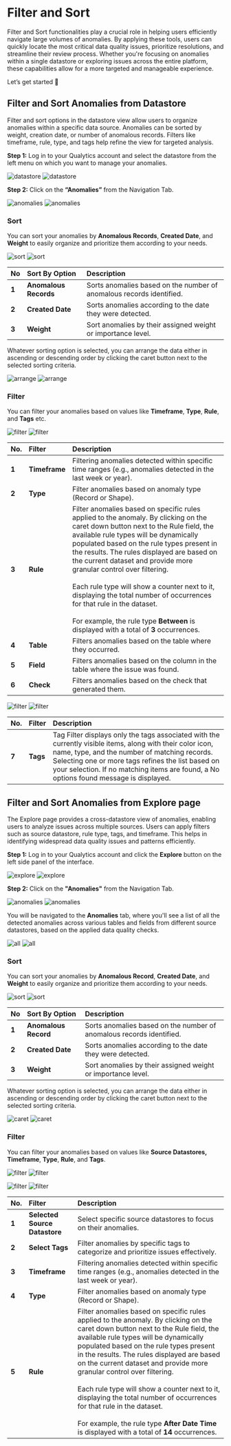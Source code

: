 # Filter and Sort

Filter and Sort functionalities play a crucial role in helping users efficiently navigate large volumes of anomalies. By applying these tools, users can quickly locate the most critical data quality issues, prioritize resolutions, and streamline their review process. Whether you're focusing on anomalies within a single datastore or exploring issues across the entire platform, these capabilities allow for a more targeted and manageable experience.

Let’s get started 🚀

## Filter and Sort Anomalies from Datastore

Filter and sort options in the datastore view allow users to organize anomalies within a specific data source. Anomalies can be sorted by weight, creation date, or number of anomalous records. Filters like timeframe, rule, type, and tags help refine the view for targeted analysis.

**Step 1:** Log in to your Qualytics account and select the datastore from the left menu on which you want to manage your anomalies.

![datastore](../assets/datastores/manage-anomalies/datastore-light-1.png#only-light)
![datastore](../assets/datastores/manage-anomalies/datastore-dark-1.png#only-dark)

**Step 2:** Click on the **“Anomalies”** from the Navigation Tab.

![anomalies](../assets/datastores/manage-anomalies/anomalies-light-2.png#only-light)
![anomalies](../assets/datastores/manage-anomalies/anomalies-dark-2.png#only-dark)

### Sort

You can sort your anomalies by **Anomalous Records**, **Created Date**, and **Weight** to easily organize and prioritize them according to your needs.

![sort](../assets/datastores/manage-anomalies/sort-light-1.png#only-light)
![sort](../assets/datastores/manage-anomalies/sort-dark-1.png#only-dark)

| No | Sort By Option | Description |
| :---- | :---- | :---- |
| **1** | **Anomalous Records** | Sorts anomalies based on the number of anomalous records identified. |
| **2** | **Created Date** | Sorts anomalies according to the date they were detected. |
| **3** | **Weight** | Sort anomalies by their assigned weight or importance level. |

Whatever sorting option is selected, you can arrange the data either in ascending or descending order by clicking the caret button next to the selected sorting criteria.

![arrange](../assets/datastores/manage-anomalies/arrange-light.png#only-light)
![arrange](../assets/datastores/manage-anomalies/arrange-dark.png#only-dark)

### Filter

You can filter your anomalies based on values like **Timeframe**, **Type**, **Rule**, and **Tags** etc.

![filter](../assets/datastores/manage-anomalies/filter-light-1.png#only-light)
![filter](../assets/datastores/manage-anomalies/filter-dark-1.png#only-dark)

| No. | Filter | Description |
| :---- | :---- | :---- |
| **1** | **Timeframe** | Filtering anomalies detected within specific time ranges (e.g., anomalies detected in the last week or year). |
| **2** | **Type** | Filter anomalies based on anomaly type (Record or Shape). |
| **3** | **Rule** | Filter anomalies based on specific rules applied to the anomaly. By clicking on the caret down button next to the Rule field, the available rule types will be dynamically populated based on the rule types present in the results. The rules displayed are based on the current dataset and provide more granular control over filtering. <br> <br> Each rule type will show a counter next to it, displaying the total number of occurrences for that rule in the dataset.<br> <br> For example, the rule type **Between** is displayed with a total of **3** occurrences. |
| **4** | **Table** | Filters anomalies based on the table where they occurred. |
| **5** | **Field** | Filters anomalies based on the column in the table where the issue was found. |
| **6** | **Check** | Filters anomalies based on the check that generated them. |

![filter](../assets/datastores/manage-anomalies/filters-light.png#only-light)
![filter](../assets/datastores/manage-anomalies/filters-dark.png#only-dark)

| No. | Filter | Description |
| :---- | :---- | :---- |
| **7** | **Tags** | Tag Filter displays only the tags associated with the currently visible items, along with their color icon, name, type, and the number of matching records. Selecting one or more tags refines the list based on your selection. If no matching items are found, a No options found message is displayed. |

## Filter and Sort Anomalies from Explore page

The Explore page provides a cross-datastore view of anomalies, enabling users to analyze issues across multiple sources. Users can apply filters such as source datastore, rule type, tags, and timeframe. This helps in identifying widespread data quality issues and patterns efficiently.

**Step 1:** Log in to your Qualytics account and click the **Explore** button on the left side panel of the interface.

![explore](../assets/explore/anomalies/explore-light.png#only-light)
![explore](../assets/explore/anomalies/explore-dark.png#only-dark)

**Step 2:** Click on the **"Anomalies"** from the Navigation Tab.

![anomalies](../assets/explore/anomalies/anomalies-light.png#only-light)
![anomalies](../assets/explore/anomalies/anomalies-dark.png#only-dark)

You will be navigated to the **Anomalies** tab, where you'll see a list of all the detected anomalies across various tables and fields from different source datastores, based on the applied data quality checks.

![all](../assets/explore/anomalies/all-anomalies-light.png#only-light)
![all](../assets/explore/anomalies/all-anomalies-dark.png#only-dark)

### Sort

You can sort your anomalies by **Anomalous Record**, **Created Date**, and **Weight** to easily organize and prioritize them according to your needs.

![sort](../assets/explore/anomalies/sort-light.png#only-light)
![sort](../assets/explore/anomalies/sort-dark.png#only-dark)

| No | Sort By Option | Description |
| :---- | :---- | :---- |
| **1** | **Anomalous Record** | Sorts anomalies based on the number of anomalous records identified. |
| **2** | **Created Date** | Sorts anomalies according to the date they were detected. |
| **3** | **Weight** | Sort anomalies by their assigned weight or importance level. |

Whatever sorting option is selected, you can arrange the data either in ascending or descending order by clicking the caret button next to the selected sorting criteria.

![caret](../assets/explore/anomalies/caret-light.png#only-light)
![caret](../assets/explore/anomalies/caret-dark.png#only-dark)

### Filter

You can filter your anomalies based on values like **Source Datastores, Timeframe**, **Type**, **Rule**, and **Tags**.

![filter](../assets/explore/anomalies/filter-1-light.png#only-light)
![filter](../assets/explore/anomalies/filter-1-dark.png#only-dark)

![filter](../assets/explore/anomalies/filter-2-light.png#only-light)
![filter](../assets/explore/anomalies/filter-2-dark.png#only-dark)

| No. | Filter | Description |
| :---- | :---- | :---- |
| **1** | **Selected Source Datastore** | Select specific source datastores to focus on their anomalies. |
| **2** | **Select Tags** | Filter anomalies by specific tags to categorize and prioritize issues effectively. |
| **3** | **Timeframe** | Filtering anomalies detected within specific time ranges (e.g., anomalies detected in the last week or year). |
| **4** | **Type** | Filter anomalies based on anomaly type (Record or Shape). |
| **5** | **Rule** | Filter anomalies based on specific rules applied to the anomaly. By clicking on the caret down button next to the Rule field, the available rule types will be dynamically populated based on the rule types present in the results. The rules displayed are based on the current dataset and provide more granular control over filtering. <br> <br> Each rule type will show a counter next to it, displaying the total number of occurrences for that rule in the dataset.<br> <br> For example, the rule type **After Date Time** is displayed with a total of **14** occurrences. |